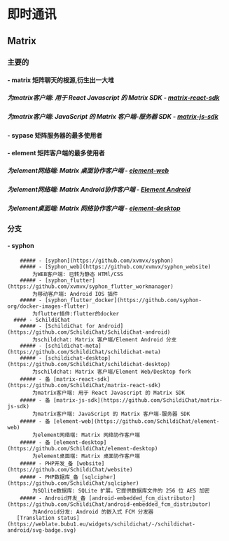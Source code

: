 # 即时通讯 
  ## Matrix
  ### 主要的
  #### - matrix   矩阵聊天的根源,衍生出一大堆
  ##### 为matrix客户端: 用于 React Javascript 的 Matrix SDK     - [matrix-react-sdk](https://github.com/SchildiChat/matrix-react-sdk)
  ##### 为matrix客户端: JavaScript 的 Matrix 客户端-服务器 SDK     - [matrix-js-sdk](https://github.com/SchildiChat/matrix-js-sdk)
  #### - sypase    矩阵服务器的最多使用者
  #### - element    矩阵客户端的最多使用者
  ##### 为element网络端: Matrix 桌面协作客户端     - [element-web](https://github.com/SchildiChat/element-web)
  ##### 为element网络端: Matrix Android协作客户端     - [Element Android](https://github.com/vector-im/element-android)
  ##### 为element桌面端: Matrix 网络协作客户端     - [element-desktop](https://github.com/SchildiChat/element-desktop)
  ### 分支
  #### - syphon
        ##### - [syphon](https://github.com/xvmvx/syphon)
        ##### - [Syphon_web](https://github.com/xvmvx/syphon_website)
            为WEB客户端: 已转为静态 HTMl/CSS
        ##### - [syphon_flutter](https://github.com/xvmvx/syphon_flutter_workmanager)
            为移动客户端: Android IOS 插件
        ##### - [syphon_flutter_docker](https://github.com/syphon-org/docker-images-flutter)
            为flutter插件:flutter的docker
      #### - SchildiChat
        ##### - [SchildiChat for Android](https://github.com/SchildiChat/SchildiChat-android)
            为schildchat: Matrix 客户端/Element Android 分支
        ##### - [schildichat-meta](https://github.com/SchildiChat/schildichat-meta)
        ##### - [schildichat-desktop](https://github.com/SchildiChat/schildichat-desktop)
            为schildchat: Matrix 客户端/Element Web/Desktop fork
        ##### - 备 [matrix-react-sdk](https://github.com/SchildiChat/matrix-react-sdk)
            为matrix客户端: 用于 React Javascript 的 Matrix SDK
        ##### - 备 [matrix-js-sdk](https://github.com/SchildiChat/matrix-js-sdk)
            为matrix客户端: JavaScript 的 Matrix 客户端-服务器 SDK
        ##### - 备 [element-web](https://github.com/SchildiChat/element-web)
            为element网络端: Matrix 网络协作客户端
        ##### - 备 [element-desktop](https://github.com/SchildiChat/element-desktop)
            为element桌面端: Matrix 桌面协作客户端
        ##### - PHP开发_备 [website](https://github.com/SchildiChat/website)
        ##### - PHP数据库_备 [sqlcipher](https://github.com/SchildiChat/sqlcipher)
            为SQlite数据库: SQLite 扩展，它提供数据库文件的 256 位 AES 加密
        ##### - Android开发_备 [android-embedded_fcm_distributor](https://github.com/SchildiChat/android-embedded_fcm_distributor)
            为Android分发: Android 的嵌入式 FCM 分发器
       [Translation status](https://weblate.bubu1.eu/widgets/schildichat/-/schildichat-android/svg-badge.svg)
       

